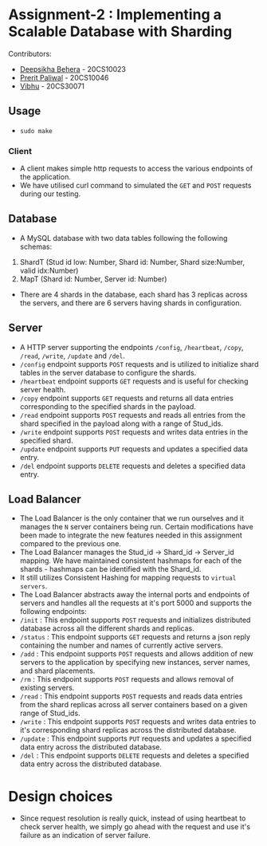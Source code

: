# Assignment-2 : Implementing a Scalable Database with Sharding

Contributors:
- [Deepsikha Behera](https://github.com/deepsikhabehera) - 20CS10023
- [Prerit Paliwal](https://github.com/preritpaliwal/) - 20CS10046
- [Vibhu](https://github.com/vibhu-yadav) - 20CS30071

## Usage
- `sudo make`

### Client
- A client makes simple http requests to access the various endpoints of the application.
- We have utilised curl command to simulated the `GET` and `POST` requests during our testing.

## Database
- A MySQL database with two data tables following the following schemas:
1) ShardT (Stud id low: Number, Shard id: Number, Shard size:Number, valid idx:Number)
2) MapT (Shard id: Number, Server id: Number)
- There are 4 shards in the database, each shard has 3 replicas across the servers, and there are 6 servers having shards in configuration.

## Server
- A HTTP server supporting the endpoints `/config`, `/heartbeat`, `/copy`, `/read`, `/write`, `/update` and `/del`.
- `/config` endpoint supports `POST` requests and is utilized to initialize shard tables in the server database to configure the shards.
- `/heartbeat`  endpoint supports `GET` requests and is useful for checking server health.
- `/copy` endpoint supports `GET` requests and returns all data entries corresponding to the specified shards in the payload.
- `/read` endpoint supports `POST` requests and reads all entries from the shard specified in the payload along with a range of Stud_ids.
- `/write` endpoint supports `POST` requests and writes data entries in the specified shard.
- `/update` endpoint supports `PUT` requests and updates a specified data entry.
- `/del` endpoint supports `DELETE` requests and deletes a specified data entry.

## Load Balancer
- The Load Balancer is the only container that we run ourselves and it manages the `N` server containers being run. Certain modifications have been made to integrate the new features needed in this assignment compared to the previous one.
- The Load Balancer manages the Stud_id -> Shard_id -> Server_id mapping. We have maintained consistent hashmaps for each of the shards - hashmaps can be identified with the Shard_id. 
- It still utilizes Consistent Hashing for mapping requests to `virtual servers`.
- The Load Balancer abstracts away the internal ports and endpoints of servers and handles all the requests at it's port 5000 and supports the following endpoints:
- `/init` : This endpoint supports `POST` requests and initializes distributed database across all the different shards and replicas.
- `/status` : This endpoint supports `GET` requests and returns a json reply containing the number and names of currently active servers.
- `/add` : This endpoint supports `POST` requests and allows addition of new servers to the application by specifying new instances, server names, and shard placements.
- `/rm` : This endpoint supports `POST` requests and allows removal of existing servers.
- `/read` : This endpoint supports `POST` requests and reads data entries from the shard replicas across all server containers based on a given range of Stud_ids.
- `/write` : This endpoint supports `POST` requests and writes data entries to it's corresponding shard replicas across the distributed database.
- `/update` : This endpoint supports `PUT` requests and updates a specified data entry across the distributed database.
- `/del` : This endpoint supports `DELETE` requests and deletes a specified data entry across the distributed database.

# Design choices 

- Since request resolution is really quick, instead of using heartbeat to check server health, we simply go ahead with the request and use it's failure as an indication of server failure. 
